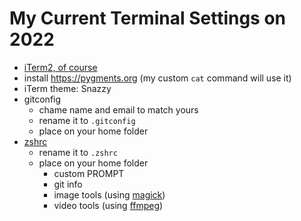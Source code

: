 # My Current Terminal Settings on 2022

* [iTerm2, of course](https://iterm2.com)
* install https://pygments.org (my custom `cat` command will use it)
* iTerm theme: Snazzy
* gitconfig 
    - chame name and email to match yours
    - rename it to `.gitconfig`
    - place on your home folder
* [zshrc](zshrc)
    - rename it to `.zshrc`
    - place on your home folder
        * custom PROMPT
        * git info
        * image tools (using [magick](https://imagemagick.org))
        * video tools (using [ffmpeg](https://www.ffmpeg.org))

